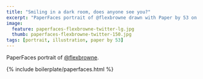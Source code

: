 ```yaml
---
title: "Smiling in a dark room, does anyone see you?"
excerpt: "PaperFaces portrait of @flexbrowne drawn with Paper by 53 on an iPad."
image: 
  feature: paperfaces-flexbrowne-twitter-lg.jpg
  thumb: paperfaces-flexbrowne-twitter-150.jpg
tags: [portrait, illustration, paper by 53]
---
```


PaperFaces portrait of [@flexbrowne](http://twitter.com/flexbrowne).

{% include boilerplate/paperfaces.html %}